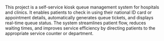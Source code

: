 This project is a self-service kiosk queue management system for hospitals and clinics. It enables patients to check in using their national ID card or appointment details, automatically generates queue tickets, and displays real-time queue status. The system streamlines patient flow, reduces waiting times, and improves service efficiency by directing patients to the appropriate service counter or department.
